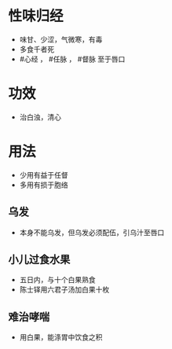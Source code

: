 # 性味归经
- 味甘、少涩，气微寒，有毒
- 多食千者死
-  #心经 ， #任脉 ， #督脉 至于唇口
# 功效
- 治白浊，清心
# 用法
- 少用有益于任督
- 多用有损于胞络
## 乌发
- 本身不能乌发，但乌发必须配伍，引乌汁至唇口
## 小儿过食水果
- 五日内，与十个白果熟食
- 陈士铎用六君子汤加白果十枚
## 难治哮喘
- 用白果，能涤胃中饮食之积